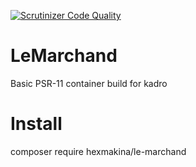 [![Scrutinizer Code Quality](https://scrutinizer-ci.com/g/HexMakina/LeMarchand/badges/quality-score.png?b=main)](https://scrutinizer-ci.com/g/HexMakina/LeMarchand/?branch=main)

# LeMarchand
Basic PSR-11 container build for kadro

# Install
composer require hexmakina/le-marchand
